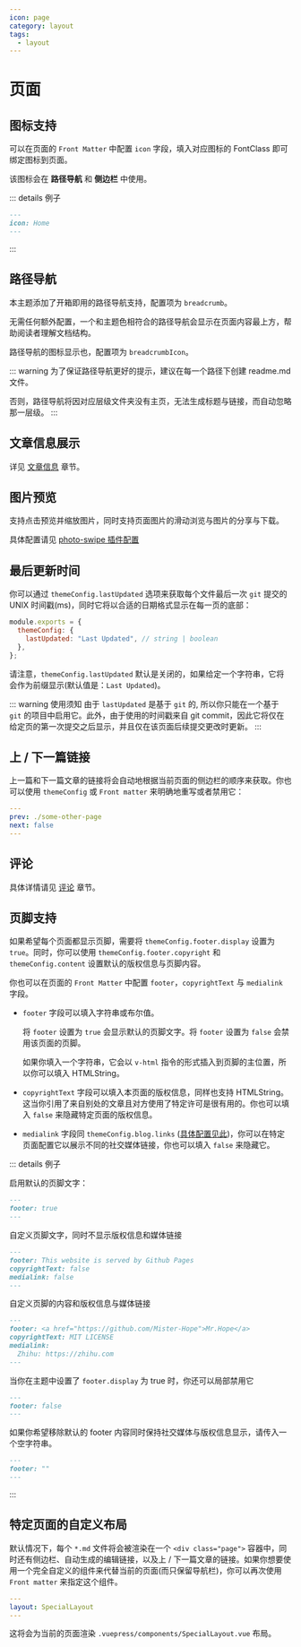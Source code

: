 ```yaml
---
icon: page
category: layout
tags:
  - layout
---
```


# 页面

## 图标支持

可以在页面的 `Front Matter` 中配置 `icon` 字段，填入对应图标的 FontClass 即可绑定图标到页面。

该图标会在 **路径导航** 和 **侧边栏** 中使用。

::: details 例子

```md
---
icon: Home
---
```

:::

## 路径导航 <MyBadge text="支持页面配置" />

本主题添加了开箱即用的路径导航支持，配置项为 `breadcrumb`。

无需任何额外配置，一个和主题色相符合的路径导航会显示在页面内容最上方，帮助阅读者理解文档结构。

路径导航的图标显示也<MyBadge text="支持页面配置" />，配置项为 `breadcrumbIcon`。

::: warning
为了保证路径导航更好的提示，建议在每一个路径下创建 readme.md 文件。

否则，路径导航将因对应层级文件夹没有主页，无法生成标题与链接，而自动忽略那一层级。
:::

## 文章信息展示

详见 [文章信息](../feature/page-info.md) 章节。

## 图片预览

支持点击预览并缩放图片，同时支持页面图片的滑动浏览与图片的分享与下载。

具体配置请见 [photo-swipe 插件配置](https://vuepress-photo-swipe.mrhope.site/zh/config/)

## 最后更新时间

你可以通过 `themeConfig.lastUpdated` 选项来获取每个文件最后一次 `git` 提交的 UNIX 时间戳(ms)，同时它将以合适的日期格式显示在每一页的底部：

```js
module.exports = {
  themeConfig: {
    lastUpdated: "Last Updated", // string | boolean
  },
};
```

请注意，`themeConfig.lastUpdated` 默认是关闭的，如果给定一个字符串，它将会作为前缀显示(默认值是：`Last Updated`)。

::: warning 使用须知
由于 `lastUpdated` 是基于 `git` 的, 所以你只能在一个基于 `git` 的项目中启用它。此外，由于使用的时间戳来自 git commit，因此它将仅在给定页的第一次提交之后显示，并且仅在该页面后续提交更改时更新。
:::

## 上 / 下一篇链接

上一篇和下一篇文章的链接将会自动地根据当前页面的侧边栏的顺序来获取。你也可以使用 `themeConfig` 或 `Front matter` 来明确地重写或者禁用它：

```yaml
---
prev: ./some-other-page
next: false
---

```

## 评论

具体详情请见 [评论](../feature/comment.md) 章节。

## 页脚支持 <MyBadge text="支持页面配置" />

如果希望每个页面都显示页脚，需要将 `themeConfig.footer.display` 设置为 `true`。同时，你可以使用 `themeConfig.footer.copyright` 和 `themeConfig.content` 设置默认的版权信息与页脚内容。

你也可以在页面的 `Front Matter` 中配置 `footer`，`copyrightText` 与 `medialink` 字段。

- `footer` 字段可以填入字符串或布尔值。

  将 `footer` 设置为 `true` 会显示默认的页脚文字。将 `footer` 设置为 `false` 会禁用该页面的页脚。

  如果你填入一个字符串，它会以 `v-html` 指令的形式插入到页脚的主位置，所以你可以填入 HTMLString。

- `copyrightText` 字段可以填入本页面的版权信息，同样也支持 HTMLString。这当你引用了来自别处的文章且对方使用了特定许可是很有用的。你也可以填入 `false` 来隐藏特定页面的版权信息。

- `medialink` 字段同 `themeConfig.blog.links` ([具体配置见此](./blog.md#可配置的项目))，你可以在特定页面配置它以展示不同的社交媒体链接，你也可以填入 `false` 来隐藏它。

::: details 例子

启用默认的页脚文字：

```md
---
footer: true
---
```

自定义页脚文字，同时不显示版权信息和媒体链接

```md
---
footer: This website is served by Github Pages
copyrightText: false
medialink: false
---
```

自定义页脚的内容和版权信息与媒体链接

```md
---
footer: <a href="https://github.com/Mister-Hope">Mr.Hope</a>
copyrightText: MIT LICENSE
medialink:
  Zhihu: https://zhihu.com
---
```

当你在主题中设置了 `footer.display` 为 true 时，你还可以局部禁用它

```md
---
footer: false
---
```

如果你希望移除默认的 footer 内容同时保持社交媒体与版权信息显示，请传入一个空字符串。

```md
---
footer: ""
---
```

:::

## 特定页面的自定义布局

默认情况下，每个 `*.md` 文件将会被渲染在一个 `<div class="page">` 容器中，同时还有侧边栏、自动生成的编辑链接，以及上 / 下一篇文章的链接。如果你想要使用一个完全自定义的组件来代替当前的页面(而只保留导航栏)，你可以再次使用 `Front matter` 来指定这个组件。

```yaml
---
layout: SpecialLayout
---

```

这将会为当前的页面渲染 `.vuepress/components/SpecialLayout.vue` 布局。
